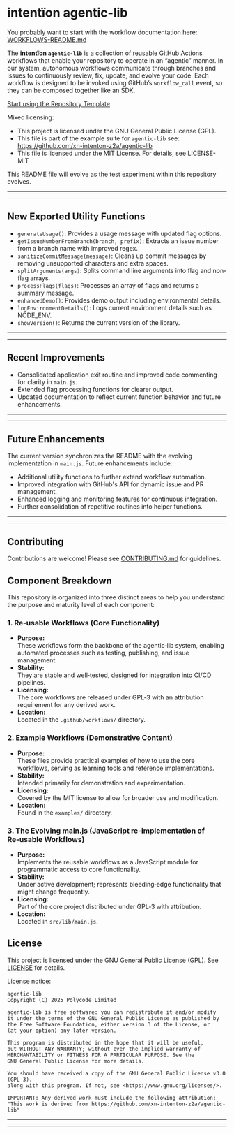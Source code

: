 # intentïon agentic-lib

You probably want to start with the workflow documentation here: [WORKFLOWS-README.md](WORKFLOWS-README.md)

The **intentïon `agentic-lib`** is a collection of reusable GitHub Actions workflows that enable your
repository to operate in an “agentic” manner. In our system, autonomous workflows communicate through branches and
issues to continuously review, fix, update, and evolve your code. Each workflow is designed to be invoked using
GitHub’s `workflow_call` event, so they can be composed together like an SDK.

[Start using the Repository Template](https://github.com/xn-intenton-z2a/repository0)

Mixed licensing:
* This project is licensed under the GNU General Public License (GPL).
* This file is part of the example suite for `agentic-lib` see: https://github.com/xn-intenton-z2a/agentic-lib
* This file is licensed under the MIT License. For details, see LICENSE-MIT

This README file will evolve as the test experiment within this repository evolves.

---
---

## New Exported Utility Functions

- `generateUsage()`: Provides a usage message with updated flag options.
- `getIssueNumberFromBranch(branch, prefix)`: Extracts an issue number from a branch name with improved regex.
- `sanitizeCommitMessage(message)`: Cleans up commit messages by removing unsupported characters and extra spaces.
- `splitArguments(args)`: Splits command line arguments into flag and non-flag arrays.
- `processFlags(flags)`: Processes an array of flags and returns a summary message.
- `enhancedDemo()`: Provides demo output including environmental details.
- `logEnvironmentDetails()`: Logs current environment details such as NODE_ENV.
- `showVersion()`: Returns the current version of the library.

---
---

## Recent Improvements

- Consolidated application exit routine and improved code commenting for clarity in `main.js`.
- Extended flag processing functions for clearer output.
- Updated documentation to reflect current function behavior and future enhancements.

---
---

## Future Enhancements

The current version synchronizes the README with the evolving implementation in `main.js`. Future enhancements include:

- Additional utility functions to further extend workflow automation.
- Improved integration with GitHub's API for dynamic issue and PR management.
- Enhanced logging and monitoring features for continuous integration.
- Further consolidation of repetitive routines into helper functions.

---
---

## Contributing

Contributions are welcome! Please see [CONTRIBUTING.md](CONTRIBUTING.md) for guidelines.

## Component Breakdown

This repository is organized into three distinct areas to help you understand the purpose and maturity level of each component:

### 1. Re‑usable Workflows (Core Functionality)
- **Purpose:**  
  These workflows form the backbone of the agentic‑lib system, enabling automated processes such as testing, publishing, and issue management.
- **Stability:**  
  They are stable and well‑tested, designed for integration into CI/CD pipelines.
- **Licensing:**  
  The core workflows are released under GPL‑3 with an attribution requirement for any derived work.
- **Location:**  
  Located in the `.github/workflows/` directory.

### 2. Example Workflows (Demonstrative Content)
- **Purpose:**  
  These files provide practical examples of how to use the core workflows, serving as learning tools and reference implementations.
- **Stability:**  
  Intended primarily for demonstration and experimentation.
- **Licensing:**  
  Covered by the MIT license to allow for broader use and modification.
- **Location:**  
  Found in the `examples/` directory.

### 3. The Evolving main.js (JavaScript re-implementation of Re‑usable Workflows)
- **Purpose:**  
  Implements the reusable workflows as a JavaScript module for programmatic access to core functionality.
- **Stability:**  
  Under active development; represents bleeding‑edge functionality that might change frequently.
- **Licensing:**  
  Part of the core project distributed under GPL‑3 with attribution.
- **Location:**  
  Located in `src/lib/main.js`.

## License

This project is licensed under the GNU General Public License (GPL). See [LICENSE](LICENSE) for details.

License notice:
```
agentic-lib
Copyright (C) 2025 Polycode Limited

agentic-lib is free software: you can redistribute it and/or modify
it under the terms of the GNU General Public License as published by
the Free Software Foundation, either version 3 of the License, or
(at your option) any later version.

This program is distributed in the hope that it will be useful,
but WITHOUT ANY WARRANTY; without even the implied warranty of
MERCHANTABILITY or FITNESS FOR A PARTICULAR PURPOSE. See the
GNU General Public License for more details.

You should have received a copy of the GNU General Public License v3.0 (GPL‑3).
along with this program. If not, see <https://www.gnu.org/licenses/>.

IMPORTANT: Any derived work must include the following attribution:
"This work is derived from https://github.com/xn-intenton-z2a/agentic-lib"
```

---
---
